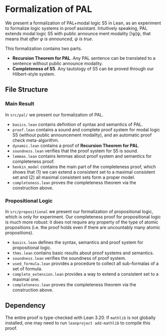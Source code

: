 # Formalization of PAL

We present a formalization of PAL+modal logic S5 in Lean, as an experiment to formalize logic systems in proof assistant. Intuitively speaking, PAL extends modal logic S5 with public announce ment modality [!φ]ψ, that means that *after φ is announced, ψ is true*.

This formalization contains two parts.
- **Recursion Theorem for PAL**.  Any PAL sentence can be translated to a sentence without public announce modality. 
- **Completeness of S5**. Any tautology of S5 can be proved through our Hilbert-style system.

## File Structure 

### Main Result

In `src/pal/` we present our formalization of PAL. 
- `basics.lean` contains definition of syntax and semantics of PAL. 
- `proof.lean` contains a sound and complete proof system for modal logic S5 (without public announcement modality), and an automatic proof check meta-algorithm.
- `dynamic.lean` contains a proof of **Recursion Theorem for PAL**. 
- `soundness.lean` verifies that the proof system for S5 is sound. 
- `lemmas.lean` contains lemmas about proof system and semantics for completeness proof.
- `henkin_model` contains the main part of the completeness proof, which shows that (1) we can extend a consistent set to a maximal consistent set and (2) all maximal consistent sets form a proper model. 
- `completeness.lean` proves the completeness theorem via the construction above.

### Propositional Logic

In `src/propositional` we present our formalization of propositional logic, which is only for experiment. Our completeness proof for propositional logic is much more robust: it does not require any property of the type of atomic propositions (i.e. the proof holds even if there are uncountably many atomic propositions). 
- `basics.lean` defines the syntax, semantics and proof system for propositional logic. 
- `thms.lean` contains basic results about proof systems and semantics.
- `soundness.lean` verifies the soundness of proof system. 
- `used_formula.lean` provides a procedure to collect all sub-formalas of a set of formula.
- `complete_extension.lean` provides a way to extend a consistent set to a maximal one. 
- `completeness.lean` proves the completeness theorem via the construction above.

## Dependency

The entire proof is type-checked with Lean 3.20. If `mathlib` is not globally installed, one may need to run `leanproject add-mathlib` to compile this proof.  

